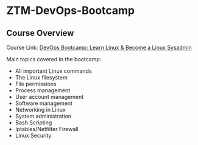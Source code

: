 # ZTM-DevOps-Bootcamp

## Course Overview

Course Link: [DevOps Bootcamp: Learn Linux & Become a Linux Sysadmin](https://zerotomastery.io/courses/devops-bootcamp/)

Main topics covered in the bootcamp:
- All important Linux commands
- The Linux filesystem
- File permissions
- Process management
- User account management
- Software management
- Networking in Linux
- System administration
- Bash Scripting
- Iptables/Netfilter Firewall
- Linux Security


